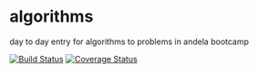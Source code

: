 # algorithms
day to day entry for algorithms to problems in andela bootcamp

[![Build Status](https://travis-ci.org/emrys8/algorithms.svg?branch=master)](https://travis-ci.org/emrys8/algorithms) [![Coverage Status](https://coveralls.io/repos/github/emrys8/algorithms/badge.svg?branch=master)](https://coveralls.io/github/emrys8/algorithms?branch=master)
